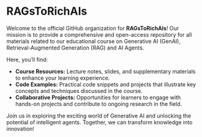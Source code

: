 # RAGsToRichAIs

Welcome to the official GitHub organization for **RAGsToRichAIs**! Our mission is to provide a comprehensive and open-access repository for all materials related to our educational course on Generative AI (GenAI), Retrieval-Augmented Generation (RAG) and AI Agents.

Here, you’ll find:

- **Course Resources:** Lecture notes, slides, and supplementary materials to enhance your learning experience.
- **Code Examples:** Practical code snippets and projects that illustrate key concepts and techniques discussed in the course.
- **Collaborative Projects:** Opportunities for learners to engage with hands-on projects and contribute to ongoing research in the field.

Join us in exploring the exciting world of Generative AI and unlocking the potential of intelligent agents. Together, we can transform knowledge into innovation!
